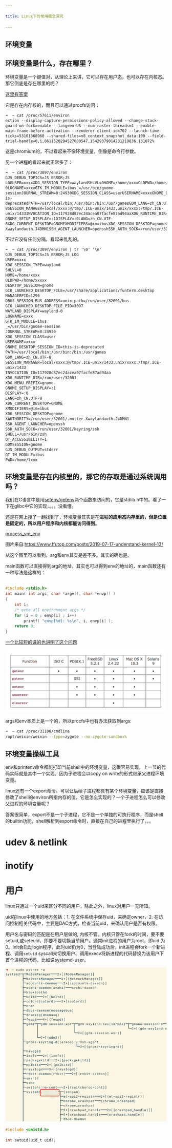 ```yaml
---

title: Linux下的常用概念深究

---
```


## 环境变量

## 环境变量是什么，存在哪里？

环境变量是一个键值对，从理论上来讲，它可以存在用户态，也可以存在内核态。那它倒底是存在哪里的呢？

[这里有答案](https://stackoverflow.com/questions/532155/linux-where-are-environment-variables-stored)

它是存在内存核的，而且可以通过procfs访问：

```
➜  ~ cat /proc/57611/environ
ection --display-capture-permissions-policy-allowed --change-stack-guard-on-fork=enable --lang=en-US --num-raster-threads=4 --enable-main-frame-before-activation --renderer-client-id=702 --launch-time-ticks=53101368960 --shared-files=v8_context_snapshot_data:100 --field-trial-handle=0,i,8611520294527000547,15429379014231219836,131072%
```
这是chromium的，不过看起来不像环境变量，倒像是命令行参数。

另一个进程的看起来就正常多了：
```
➜  ~ cat /proc/3097/environ 
GJS_DEBUG_TOPICS=JS ERROR;JS LOGUSER=xxxxXDG_SESSION_TYPE=waylandSHLVL=0HOME=/home/xxxxOLDPWD=/home/xxxxDESKTOP_SESSION=gnomeGIO_LAUNCHED_DESKTOP_FILE=/usr/share/applications/funterm.desktopMANAGERPID=1296DBUS_SESSION_BUS_ADDRESS=unix:path=/run/user/32001/busGIO_LAUNCHED_DESKTOP_FILE_PID=3097WAYLAND_DISPLAY=wayland-0LOGNAME=xxxxGTK_IM_MODULE=ibus_=/usr/bin/gnome-sessionJOURNAL_STREAM=8:24930XDG_SESSION_CLASS=userUSERNAME=xxxxGNOME_DESKTOP_SESSION_ID=this-is-deprecatedPATH=/usr/local/bin:/usr/bin:/bin:/usr/gamesGDM_LANG=zh_CN.UTF-8SESSION_MANAGER=local/xxxx:@/tmp/.ICE-unix/1433,unix/xxxx:/tmp/.ICE-unix/1433INVOCATION_ID=117928d87ec24acea07facfe87ad94aaXDG_RUNTIME_DIR=/run/user/32001XDG_MENU_PREFIX=gnome-GNOME_SETUP_DISPLAY=:1DISPLAY=:0LANG=zh_CN.UTF-8XDG_CURRENT_DESKTOP=GNOMEXMODIFIERS=@im=ibusXDG_SESSION_DESKTOP=gnomeXAUTHORITY=/run/user/32001/.mutter-Xwaylandauth.J4DMN1SSH_AGENT_LAUNCHER=opensshSSH_AUTH_SOCK=/run/user/32001/keyring/sshSHELL=/usr/bin/zshQT_ACCESSIBILITY=1GDMSESSION=gnomeGJS_DEBUG_OUTPUT=stderrQT_IM_MODULE=ibusPWD=XXXX
```

不过它没有任何分隔，看起来乱乱的。

```
➜  ~ cat /proc/3097/environ | tr '\0' '\n'
GJS_DEBUG_TOPICS=JS ERROR;JS LOG
USER=xxxx
XDG_SESSION_TYPE=wayland
SHLVL=0
HOME=/home/xxxx
OLDPWD=/home/xxxxx
DESKTOP_SESSION=gnome
GIO_LAUNCHED_DESKTOP_FILE=/usr/share/applications/funterm.desktop
MANAGERPID=1296
DBUS_SESSION_BUS_ADDRESS=unix:path=/run/user/32001/bus
GIO_LAUNCHED_DESKTOP_FILE_PID=3097
WAYLAND_DISPLAY=wayland-0
LOGNAME=xxxx
GTK_IM_MODULE=ibus
_=/usr/bin/gnome-session
JOURNAL_STREAM=8:24930
XDG_SESSION_CLASS=user
USERNAME=xxxx
GNOME_DESKTOP_SESSION_ID=this-is-deprecated
PATH=/usr/local/bin:/usr/bin:/bin:/usr/games
GDM_LANG=zh_CN.UTF-8
SESSION_MANAGER=local/xxxx:@/tmp/.ICE-unix/1433,unix/xxxx:/tmp/.ICE-unix/1433
INVOCATION_ID=117928d87ec24acea07facfe87ad94aa
XDG_RUNTIME_DIR=/run/user/32001
XDG_MENU_PREFIX=gnome-
GNOME_SETUP_DISPLAY=:1
DISPLAY=:0
LANG=zh_CN.UTF-8
XDG_CURRENT_DESKTOP=GNOME
XMODIFIERS=@im=ibus
XDG_SESSION_DESKTOP=gnome
XAUTHORITY=/run/user/32001/.mutter-Xwaylandauth.J4DMN1
SSH_AGENT_LAUNCHER=openssh
SSH_AUTH_SOCK=/run/user/32001/keyring/ssh
SHELL=/usr/bin/zsh
QT_ACCESSIBILITY=1
GDMSESSION=gnome
GJS_DEBUG_OUTPUT=stderr
QT_IM_MODULE=ibus
PWD=/home/lxxx
```

## 环境变量是存在内核里的，那它的存取是通过系统调用吗？

我们在C语言中是用[setenv/getenv](https://man7.org/linux/man-pages/man3/setenv.3.html)两个函数来访问的，它是stdlib.h中的。看了一下在glibc中它的实现，。。。没看懂。

还是在网上搜了一翻找到了，环境变量其实是在**进程的应用态内存里的，但是位置是固定的，所以用户程序和内核都能访问得到**。

[process_vm_env](assets/process_vm_env.png)

图片来自:https://www.ffutop.com/posts/2019-07-17-understand-kernel-13/

从这个图里可以看到，arg和env其实是差不多。其实的确也是。

main函数可以直接得到arg的地址，其实也可以得到env的地址的，main函数还有一种写法是这样的：

```cpp

#include <stdio.h>
int main( int argc, char *argv[], char *envp[] )
{
    int i;
    /* echo all environment args */
    for (i = 0 ; envp[i] ; i++)
        printf( "envp[%d]: %s\n", i, envp[i] );
    return 0;
}

```

[一个比较短的课的也讲明了这个问题](assets/linux_environment.pdf)


![env相关函数在各OS中的支持情况](assets/get_env.png)


args和env本质上是一个的，所以procfs中也有办法获取到args:

```bash
➜  ~ cat /proc/31100/cmdline 
/opt/weixin/weixin --type=zygote --no-zygote-sandbox%
```

## 环境变量操纵工具

env和printenv命令都能打印当前shell中的环境变量，这很容易实现，上一节的代码实际就是其中一个实现。因为子进程会以copy on write的形式继承父进程环境变量。

linux还有一个export命令，可以让后续子进程都具有某个环境变量，应该是直接修改了shell的environ所指内存的值，它是怎么实现的？一个子进程怎么可以修改父进程的环境变量呢？

答案很简单，export不是一个子进程，它不是一个单独的可执行程序，而是shell的builtin功能，shell解析到export命令时，直接在自己的进程里执行了。。。

# udev & netlink



# inotify

# 用户

linux只通过一个uid来区分不同的用户，除此之外，linux对用户一无所知。

uid在linux中使用的地方包括：1. 在文件系统中保存uid，来确定owner，2. 在访问控制相关代码中，主要是DAC方式，检查当前uid，来确认用户是否有权限。

用户名与密码的匹配是在用户层做的, 内核不管。内核只管在fork的时间，要不要setuid,或seteuid，即要不要切换当前用户。通常init进程的用户为root，即uid 为0。init会启动login程序，此时uid仍为0，当登陆成功后，init进程会fork一个新进程、调用`setuid` syscall来切换用户、调用execv将新进程的代码替换为该用户下首个进程的代码，比如说systemd-user。

![change user](assets/user_id_change.png)

```c
#include <unistd.h>

int setuid(uid_t uid);
```